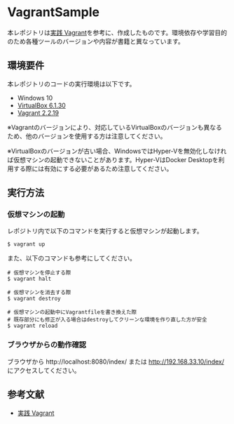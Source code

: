 # VagrantSample

本レポジトリは[実践 Vagrant](https://www.amazon.co.jp/%E5%AE%9F%E8%B7%B5-Vagrant-Mitchell-Hashimoto/dp/4873116651/ref=sr_1_1?__mk_ja_JP=%E3%82%AB%E3%82%BF%E3%82%AB%E3%83%8A&crid=1ADA8SPDC3ZLU&keywords=vagrant&qid=1640352785&sprefix=vagran%2Caps%2C191&sr=8-1)を参考に、作成したものです。環境依存や学習目的のため各種ツールのバージョンや内容が書籍と異なっています。

## 環境要件
本レポジトリのコードの実行環境は以下です。
- Windows 10
- [VirtualBox 6.1.30](https://www.virtualbox.org/wiki/Downloads)
- [Vagrant 2.2.19](https://www.vagrantup.com/downloads)

※Vagrantのバージョンにより、対応しているVirtualBoxのバージョンも異なるため、他のバージョンを使用する方は注意してください。

※VirtualBoxのバージョンが古い場合、WindowsではHyper-Vを無効化しなければ仮想マシンの起動できないことがあります。Hyper-VはDocker Desktopを利用する際には有効にする必要があるため注意してください。

## 実行方法
### 仮想マシンの起動
レポジトリ内で以下のコマンドを実行すると仮想マシンが起動します。
```
$ vagrant up
```
また、以下のコマンドも参考にしてください。
```
# 仮想マシンを停止する際
$ vagrant halt

# 仮想マシンを消去する際
$ vagrant destroy

# 仮想マシンの起動中にVagrantfileを書き換えた際
# 既存部分にも修正が入る場合はdestroyしてクリーンな環境を作り直した方が安全
$ vagrant reload
```
### ブラウザからの動作確認
ブラウザから
http://localhost:8080/index/
または
http://192.168.33.10/index/
にアクセスしてください。

## 参考文献
- [実践 Vagrant](https://www.amazon.co.jp/%E5%AE%9F%E8%B7%B5-Vagrant-Mitchell-Hashimoto/dp/4873116651/ref=sr_1_1?__mk_ja_JP=%E3%82%AB%E3%82%BF%E3%82%AB%E3%83%8A&crid=1ADA8SPDC3ZLU&keywords=vagrant&qid=1640352785&sprefix=vagran%2Caps%2C191&sr=8-1)